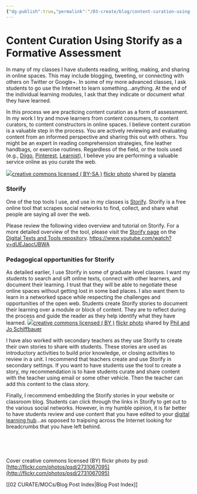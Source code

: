 ```yaml
---
{"dg-publish":true,"permalink":"/03-create/blog/content-curation-using-storify-as-a-formative-assessment/","title":"Content Curation Using Storify as a Formative Assessment","tags":["curation","walkmyworld"]}
---
```


# Content Curation Using Storify as a Formative Assessment

In many of my classes I have students reading, writing, making, and sharing in online spaces. This may include blogging, tweeting, or connecting with others on Twitter or Google+. In some of my more advanced classes, I ask students to go use the Internet to learn something...anything. At the end of the individual learning modules, I ask that they indicate or document what they have learned.

In this process we are practicing content curation as a form of assessment. In my work I try and move learners from content consumers, to content curators, to content constructors in online spaces. I believe content curation is a valuable step in the process. You are actively reviewing and evaluating content from an informed perspective and sharing this out with others. You might be an expert in reading comprehension strategies, fine leather handbags, or exercise routines. Regardless of the field, or the tools used (e.g., [Diigo](https://www.diigo.com/), [Pinterest](https://www.pinterest.com/), [Learnist](http://learni.st/)), I believe you are performing a valuable service online as you curate the web.

[![](images/7776885762_bbc9d18154.jpg)](http://flickr.com/photos/planeta/7776885762 "Those who can, curate ... Those who can't tweet, retweet @bethkanter")[creative commons licensed ( BY-SA )](http://creativecommons.org/licenses/by-sa/2.0/) [flickr photo](http://flickr.com/photos/planeta/7776885762 "Those who can, curate ... Those who can't tweet, retweet @bethkanter") shared by [planeta](http://flickr.com/people/planeta)

### Storify

One of the top tools I use, and use in my classes is [Storify](https://storify.com/). Storify is a free online tool that scrapes social networks to find, collect, and share what people are saying all over the web.

Please review the following video overview and tutorial on Storify. For a more detailed overview of the tool, please visit the [Storify page](https://sites.google.com/site/textsandtools/techtutorials/storify) on the [Digital Texts and Tools repository](https://sites.google.com/site/textsandtools/). https://www.youtube.com/watch?v=dUEJaocUBWA

### Pedagogical opportunities for Storify

As detailed earlier, I use Storify in some of graduate level classes. I want my students to search and sift online texts, connect with other learners, and document their learning. I trust that they will be able to negotiate these online spaces without getting lost in some bad places. I also want them to learn in a networked space while respecting the challenges and opportunities of the open web. Students create Storify stories to document their learning over a module or block of content. They are to reflect during the process and guide the reader as they help identify what they have learned. [![](images/12330112334_ff753f693c.jpg)](http://flickr.com/photos/philandjo/12330112334 "Curate Word Cloud")[creative commons licensed ( BY )](http://creativecommons.org/licenses/by/2.0/) [flickr photo](http://flickr.com/photos/philandjo/12330112334 "Curate Word Cloud") shared by [Phil and Jo Schiffbauer](http://flickr.com/people/philandjo)

I have also worked with secondary teachers as they use Storify to create their own stories to share with students. These stories are used as introductory activities to build prior knowledge, or closing activities to review in a unit. I recommend that teachers create and use Storify in secondary settings. If you want to have students use the tool to create a story, my recommendation is to have students curate and share content with the teacher using email or some other vehicle. Then the teacher can add this content to the class story.

Finally, I recommend embedding the Storify stories in your website or classroom blog. Students can click through the links in Storify to get out to the various social networks. However, in my humble opinion, it is far better to have students review and use content that you have edited to your [digital learning hub](http://wiobyrne.com/building-your-front-door-or-hub-for-digital-learning-spaces/)...as opposed to traipsing across the Internet looking for breadcrumbs that you have left behind.

 

 

Cover creative commons licensed (BY) flickr photo by psd: [http://flickr.com/photos/psd/2731067095](http://flickr.com/photos/psd/2731067095)

[[02 CURATE/MOCs/Blog Post Index\|Blog Post Index]]